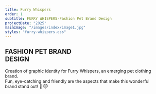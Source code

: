 ```yaml
---
title: Furry Whispers
order: 1
subtitle: FURRY WHISPERS-Fashion Pet Brand Design
projectDate: "2025"
mainImage: "/images/index/image1.jpg"
styles: "furry-whispers.css"
---
```

<section class="section">
    <div class="description-container">
        <h1 class="title">FASHION PET BRAND<br>DESIGN</h1>
        <p class="description">Creation of graphic identity for Furry Whispers, an emerging pet clothing brand.
        <br>Fun, eye-catching and friendly are the aspects that make this wonderful brand stand out! 🐶 😻</p>
    </div>
    <div class="grid container">
        <div class="img-container logo">
            <img src="/images/furry-whispers/FW-LOGO.jpg" alt="" class="img modal-trigger">
        </div>
        <div class="img-container">
            <img src="/images/furry-whispers/FW-BOX MOCKUP.jpg" alt="" class="img modal-trigger">
        </div>
        <div class="grid one">
            <div class="img-container">
                <img src="/images/furry-whispers/FW-RED.png" alt="" class="img modal-trigger">
            </div>
            <div class="img-container">
                <img src="/images/furry-whispers/FW-ORANGE.png" alt="" class="img modal-trigger">
            </div>
            <div class="img-container">
                <img src="/images/furry-whispers/FW-BLACK.jpg" alt="" class="img modal-trigger">
            </div>
        </div>
        <div class="img-container">
            <img src="/images/furry-whispers/FW.DOG.jpg" alt="" class="img modal-trigger">
        </div>
        <div class="img-container">
            <img src="/images/furry-whispers/FW-LABELS.jpg" alt="" class="img modal-trigger">
        </div>
    </div>
</section>